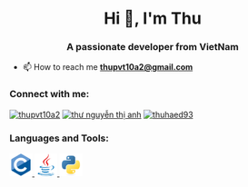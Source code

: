 <h1 align="center">Hi 👋, I'm Thu</h1>
<h3 align="center">A passionate developer from VietNam</h3>

- 📫 How to reach me **thupvt10a2@gmail.com**

<h3 align="left">Connect with me:</h3>
<p align="left">
<a href="https://twitter.com/thupvt10a2" target="blank"><img align="center" src="https://raw.githubusercontent.com/rahuldkjain/github-profile-readme-generator/master/src/images/icons/Social/twitter.svg" alt="thupvt10a2" height="30" width="40" /></a>
<a href="https://linkedin.com/in/thư nguyễn thị anh" target="blank"><img align="center" src="https://raw.githubusercontent.com/rahuldkjain/github-profile-readme-generator/master/src/images/icons/Social/linked-in-alt.svg" alt="thư nguyễn thị anh" height="30" width="40" /></a>
<a href="https://instagram.com/thuhaed93" target="blank"><img align="center" src="https://raw.githubusercontent.com/rahuldkjain/github-profile-readme-generator/master/src/images/icons/Social/instagram.svg" alt="thuhaed93" height="30" width="40" /></a>
</p>

<h3 align="left">Languages and Tools:</h3>
<p align="left"> <a href="https://www.cprogramming.com/" target="_blank"> <img src="https://raw.githubusercontent.com/devicons/devicon/master/icons/c/c-original.svg" alt="c" width="40" height="40"/> </a> <a href="https://www.java.com" target="_blank"> <img src="https://raw.githubusercontent.com/devicons/devicon/master/icons/java/java-original.svg" alt="java" width="40" height="40"/> </a> <a href="https://www.python.org" target="_blank"> <img src="https://raw.githubusercontent.com/devicons/devicon/master/icons/python/python-original.svg" alt="python" width="40" height="40"/> </a> </p>

